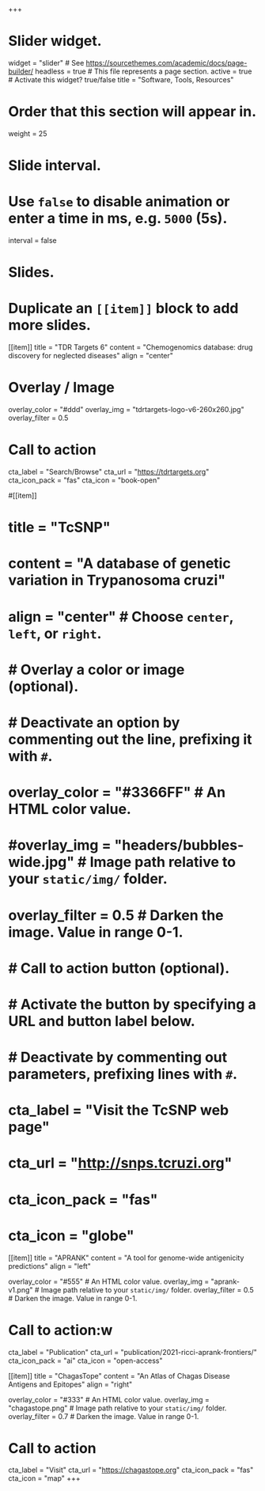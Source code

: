 +++
# Slider widget.
widget = "slider"  # See https://sourcethemes.com/academic/docs/page-builder/
headless = true  # This file represents a page section.
active = true  # Activate this widget? true/false
title = "Software, Tools, Resources"
# Order that this section will appear in.
weight = 25

# Slide interval.
# Use `false` to disable animation or enter a time in ms, e.g. `5000` (5s).
interval = false

# Slides.
# Duplicate an `[[item]]` block to add more slides.
[[item]]
  title = "TDR Targets 6"
  content = "Chemogenomics database: drug discovery for neglected diseases"
  align = "center"

  # Overlay / Image
  overlay_color = "#ddd"
  overlay_img = "tdrtargets-logo-v6-260x260.jpg"
  overlay_filter = 0.5

  # Call to action
  cta_label = "Search/Browse"
  cta_url = "https://tdrtargets.org"
  cta_icon_pack = "fas"
  cta_icon = "book-open"

#[[item]]
#  title = "TcSNP"
#  content = "A database of genetic variation in Trypanosoma cruzi"
#  align = "center"  # Choose `center`, `left`, or `right`.
#
#  # Overlay a color or image (optional).
#  #   Deactivate an option by commenting out the line, prefixing it with `#`.
#  overlay_color = "#3366FF"  # An HTML color value.
#  #overlay_img = "headers/bubbles-wide.jpg"  # Image path relative to your `static/img/` folder.
#  overlay_filter = 0.5  # Darken the image. Value in range 0-1.
#
#  # Call to action button (optional).
#  #   Activate the button by specifying a URL and button label below.
#  #   Deactivate by commenting out parameters, prefixing lines with `#`.
#  cta_label = "Visit the TcSNP web page"
#  cta_url = "http://snps.tcruzi.org"
#  cta_icon_pack = "fas"
#  cta_icon = "globe"

[[item]]
  title = "APRANK"
  content = "A tool for genome-wide antigenicity predictions"
  align = "left"

  overlay_color = "#555"  # An HTML color value.
  overlay_img = "aprank-v1.png"  # Image path relative to your `static/img/` folder.
  overlay_filter = 0.5  # Darken the image. Value in range 0-1.

  # Call to action:w
  
  cta_label = "Publication"
  cta_url = "publication/2021-ricci-aprank-frontiers/"
  cta_icon_pack = "ai"
  cta_icon = "open-access"

[[item]]
  title = "ChagasTope"
  content = "An Atlas of Chagas Disease Antigens and Epitopes"
  align = "right"

  overlay_color = "#333"  # An HTML color value.
  overlay_img = "chagastope.png"  # Image path relative to your `static/img/` folder.
  overlay_filter = 0.7  # Darken the image. Value in range 0-1.

  # Call to action 
  cta_label = "Visit"
  cta_url = "https://chagastope.org"
  cta_icon_pack = "fas"
  cta_icon = "map"
+++
